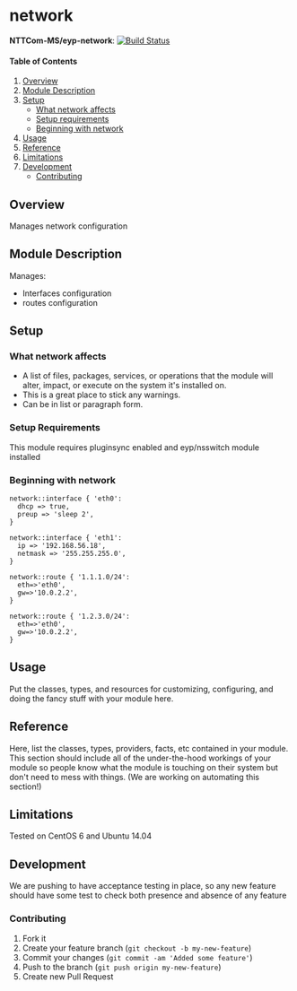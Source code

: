 # network

**NTTCom-MS/eyp-network**: [![Build Status](https://travis-ci.org/NTTCom-MS/eyp-network.png?branch=master)](https://travis-ci.org/NTTCom-MS/eyp-network)

#### Table of Contents

1. [Overview](#overview)
2. [Module Description](#module-description)
3. [Setup](#setup)
    * [What network affects](#what-network-affects)
    * [Setup requirements](#setup-requirements)
    * [Beginning with network](#beginning-with-network)
4. [Usage](#usage)
5. [Reference](#reference)
5. [Limitations](#limitations)
6. [Development](#development)
    * [Contributing](#contributing)

## Overview

Manages network configuration

## Module Description

Manages:
* Interfaces configuration
* routes configuration

## Setup

### What network affects

* A list of files, packages, services, or operations that the module will alter,
  impact, or execute on the system it's installed on.
* This is a great place to stick any warnings.
* Can be in list or paragraph form.

### Setup Requirements

This module requires pluginsync enabled and eyp/nsswitch module installed

### Beginning with network

```puppet
network::interface { 'eth0':
  dhcp => true,
  preup => 'sleep 2',
}

network::interface { 'eth1':
  ip => '192.168.56.18',
  netmask => '255.255.255.0',
}
```

```puppet
network::route { '1.1.1.0/24':
  eth=>'eth0',
  gw=>'10.0.2.2',
}

network::route { '1.2.3.0/24':
  eth=>'eth0',
  gw=>'10.0.2.2',
}
```

## Usage

Put the classes, types, and resources for customizing, configuring, and doing
the fancy stuff with your module here.

## Reference

Here, list the classes, types, providers, facts, etc contained in your module.
This section should include all of the under-the-hood workings of your module so
people know what the module is touching on their system but don't need to mess
with things. (We are working on automating this section!)

## Limitations

Tested on CentOS 6 and Ubuntu 14.04

## Development

We are pushing to have acceptance testing in place, so any new feature should
have some test to check both presence and absence of any feature

### Contributing

1. Fork it
2. Create your feature branch (`git checkout -b my-new-feature`)
3. Commit your changes (`git commit -am 'Added some feature'`)
4. Push to the branch (`git push origin my-new-feature`)
5. Create new Pull Request
